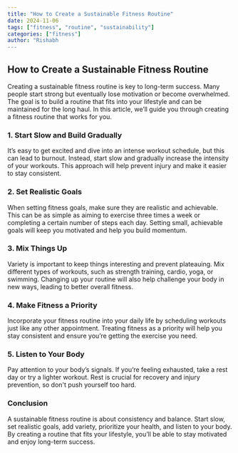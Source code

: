 ```yaml
---
title: "How to Create a Sustainable Fitness Routine"
date: 2024-11-06
tags: ["fitness", "routine", "sustainability"]
categories: ["fitness"]
author: "Rishabh
---
```


## How to Create a Sustainable Fitness Routine

Creating a sustainable fitness routine is key to long-term success. Many people start strong but eventually lose motivation or become overwhelmed. The goal is to build a routine that fits into your lifestyle and can be maintained for the long haul. In this article, we’ll guide you through creating a fitness routine that works for you.

### 1. Start Slow and Build Gradually

It’s easy to get excited and dive into an intense workout schedule, but this can lead to burnout. Instead, start slow and gradually increase the intensity of your workouts. This approach will help prevent injury and make it easier to stay consistent.

### 2. Set Realistic Goals

When setting fitness goals, make sure they are realistic and achievable. This can be as simple as aiming to exercise three times a week or completing a certain number of steps each day. Setting small, achievable goals will keep you motivated and help you build momentum.

### 3. Mix Things Up

Variety is important to keep things interesting and prevent plateauing. Mix different types of workouts, such as strength training, cardio, yoga, or swimming. Changing up your routine will also help challenge your body in new ways, leading to better overall fitness.

### 4. Make Fitness a Priority

Incorporate your fitness routine into your daily life by scheduling workouts just like any other appointment. Treating fitness as a priority will help you stay consistent and ensure you’re getting the exercise you need.

### 5. Listen to Your Body

Pay attention to your body’s signals. If you’re feeling exhausted, take a rest day or try a lighter workout. Rest is crucial for recovery and injury prevention, so don't push yourself too hard.

### Conclusion

A sustainable fitness routine is about consistency and balance. Start slow, set realistic goals, add variety, prioritize your health, and listen to your body. By creating a routine that fits your lifestyle, you’ll be able to stay motivated and enjoy long-term success.

